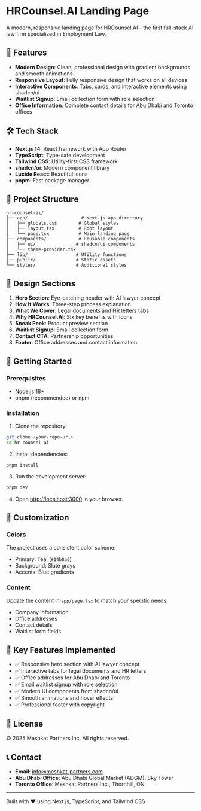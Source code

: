 # HRCounsel.AI Landing Page

A modern, responsive landing page for HRCounsel.AI - the first full-stack AI law firm specialized in Employment Law.

## 🚀 Features

- **Modern Design**: Clean, professional design with gradient backgrounds and smooth animations
- **Responsive Layout**: Fully responsive design that works on all devices
- **Interactive Components**: Tabs, cards, and interactive elements using shadcn/ui
- **Waitlist Signup**: Email collection form with role selection
- **Office Information**: Complete contact details for Abu Dhabi and Toronto offices

## 🛠️ Tech Stack

- **Next.js 14**: React framework with App Router
- **TypeScript**: Type-safe development
- **Tailwind CSS**: Utility-first CSS framework
- **shadcn/ui**: Modern component library
- **Lucide React**: Beautiful icons
- **pnpm**: Fast package manager

## 📁 Project Structure

```
hr-counsel-ai/
├── app/                    # Next.js app directory
│   ├── globals.css        # Global styles
│   ├── layout.tsx         # Root layout
│   └── page.tsx           # Main landing page
├── components/            # Reusable components
│   ├── ui/               # shadcn/ui components
│   └── theme-provider.tsx
├── lib/                  # Utility functions
├── public/               # Static assets
└── styles/               # Additional styles
```

## 🎨 Design Sections

1. **Hero Section**: Eye-catching header with AI lawyer concept
2. **How It Works**: Three-step process explanation
3. **What We Cover**: Legal documents and HR letters tabs
4. **Why HRCounsel.AI**: Six key benefits with icons
5. **Sneak Peek**: Product preview section
6. **Waitlist Signup**: Email collection form
7. **Contact CTA**: Partnership opportunities
8. **Footer**: Office addresses and contact information

## 🚀 Getting Started

### Prerequisites

- Node.js 18+ 
- pnpm (recommended) or npm

### Installation

1. Clone the repository:
```bash
git clone <your-repo-url>
cd hr-counsel-ai
```

2. Install dependencies:
```bash
pnpm install
```

3. Run the development server:
```bash
pnpm dev
```

4. Open [http://localhost:3000](http://localhost:3000) in your browser.

## 📝 Customization

### Colors
The project uses a consistent color scheme:
- Primary: Teal (`#14b8a6`)
- Background: Slate grays
- Accents: Blue gradients

### Content
Update the content in `app/page.tsx` to match your specific needs:
- Company information
- Office addresses
- Contact details
- Waitlist form fields

## 🎯 Key Features Implemented

- ✅ Responsive hero section with AI lawyer concept
- ✅ Interactive tabs for legal documents and HR letters
- ✅ Office addresses for Abu Dhabi and Toronto
- ✅ Email waitlist signup with role selection
- ✅ Modern UI components from shadcn/ui
- ✅ Smooth animations and hover effects
- ✅ Professional footer with copyright

## 📄 License

© 2025 Meshkat Partners Inc. All rights reserved.

## 📞 Contact

- **Email**: info@meshkat-partners.com
- **Abu Dhabi Office**: Abu Dhabi Global Market (ADGM), Sky Tower
- **Toronto Office**: Meshkat Partners Inc., Thornhill, ON

---

Built with ❤️ using Next.js, TypeScript, and Tailwind CSS 